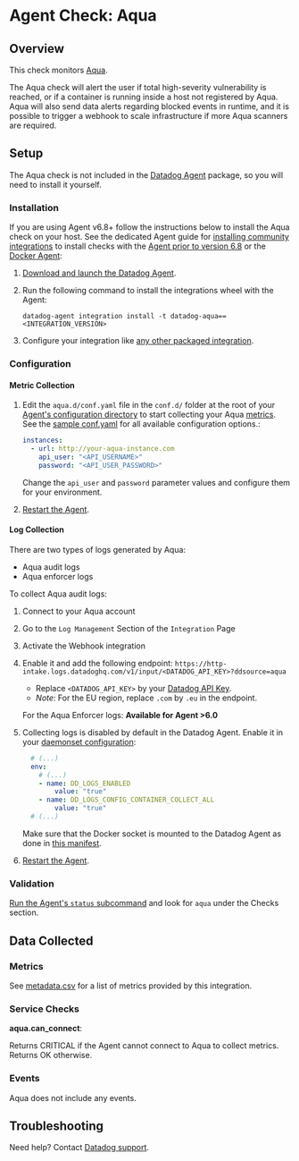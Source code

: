 # Agent Check: Aqua

## Overview

This check monitors [Aqua][1].

The Aqua check will alert the user if total high-severity vulnerability is reached, or if a container is running inside a host not registered by Aqua. Aqua will also send data alerts regarding blocked events in runtime, and it is possible to trigger a webhook to scale infrastructure if more Aqua scanners are required.

## Setup

The Aqua check is not included in the [Datadog Agent][2] package, so you will
need to install it yourself.

### Installation

If you are using Agent v6.8+ follow the instructions below to install the Aqua check on your host. See the dedicated Agent guide for [installing community integrations][3] to install checks with the [Agent prior to version 6.8][4] or the [Docker Agent][5]:

1. [Download and launch the Datadog Agent][2].
2. Run the following command to install the integrations wheel with the Agent:

   ```shell
   datadog-agent integration install -t datadog-aqua==<INTEGRATION_VERSION>
   ```
3. Configure your integration like [any other packaged integration][6].

### Configuration

#### Metric Collection

1. Edit the `aqua.d/conf.yaml` file in the `conf.d/` folder at the root of your [Agent's configuration directory][7] to start collecting your Aqua [metrics](#metrics). See the [sample conf.yaml][8] for all available configuration options.:

   ```yaml
   instances:
     - url: http://your-aqua-instance.com
       api_user: "<API_USERNAME>"
       password: "<API_USER_PASSWORD>"
   ```

    Change the `api_user` and `password` parameter values and configure them for your environment.

2. [Restart the Agent][9].

#### Log Collection

There are two types of logs generated by Aqua:

- Aqua audit logs
- Aqua enforcer logs

To collect Aqua audit logs:

1. Connect to your Aqua account
2. Go to the `Log Management` Section of the `Integration` Page
3. Activate the Webhook integration
4. Enable it and add the following endpoint: `https://http-intake.logs.datadoghq.com/v1/input/<DATADOG_API_KEY>?ddsource=aqua`

   - Replace `<DATADOG_API_KEY>` by your [Datadog API Key][10].
   - _Note_: For the EU region, replace `.com` by `.eu` in the endpoint.

    For the Aqua Enforcer logs: **Available for Agent >6.0**

5. Collecting logs is disabled by default in the Datadog Agent. Enable it in your [daemonset configuration][11]:

   ```yaml
     # (...)
     env:
       # (...)
       - name: DD_LOGS_ENABLED
           value: "true"
       - name: DD_LOGS_CONFIG_CONTAINER_COLLECT_ALL
           value: "true"
     # (...)
   ```

    Make sure that the Docker socket is mounted to the Datadog Agent as done in [this manifest][12].

6. [Restart the Agent][9].

### Validation

[Run the Agent's `status` subcommand][13] and look for `aqua` under the Checks section.

## Data Collected

### Metrics

See [metadata.csv][14] for a list of metrics provided by this integration.

### Service Checks

**aqua.can_connect**:

Returns CRITICAL if the Agent cannot connect to Aqua to collect metrics. Returns OK otherwise.

### Events

Aqua does not include any events.

## Troubleshooting

Need help? Contact [Datadog support][15].

[1]: https://www.aquasec.com
[2]: https://app.datadoghq.com/account/settings#agent
[3]: https://docs.datadoghq.com/agent/guide/community-integrations-installation-with-docker-agent/
[4]: https://docs.datadoghq.com/agent/guide/community-integrations-installation-with-docker-agent/?tab=agentpriorto68
[5]: https://docs.datadoghq.com/agent/guide/community-integrations-installation-with-docker-agent/?tab=docker
[6]: https://docs.datadoghq.com/getting_started/integrations/
[7]: https://docs.datadoghq.com/agent/faq/agent-configuration-files/#agent-configuration-directory
[8]: https://github.com/DataDog/integrations-extras/blob/master/aqua/datadog_checks/aqua/data/conf.yaml.example
[9]: https://docs.datadoghq.com/agent/faq/agent-commands/#start-stop-restart-the-agent
[10]: https://app.datadoghq.com/account/settings#api
[11]: https://docs.datadoghq.com/agent/kubernetes/daemonset_setup/#log-collection
[12]: https://docs.datadoghq.com/agent/kubernetes/daemonset_setup/#create-manifest
[13]: https://docs.datadoghq.com/agent/guide/agent-commands/#service-status
[14]: https://github.com/DataDog/integrations-extras/blob/master/aqua/metadata.csv
[15]: https://docs.datadoghq.com/help/
